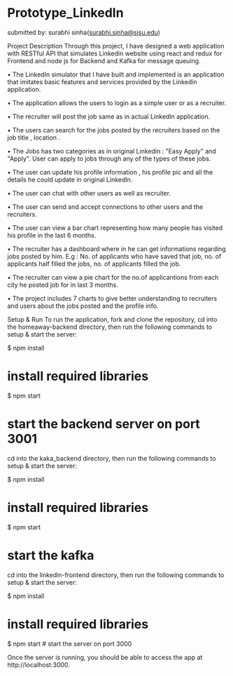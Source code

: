 # Prototype_LinkedIn

submitted by: surabhi sinha(surabhi.sinha@sjsu.edu)

Project Description Through this project, I have designed a web application with RESTful API that simulates Linkedin website using react and redux for Frontend and node js for Backend and Kafka for message queuing.

•	The LinkedIn simulator that I have built and implemented is an application that imitates basic features and services provided by the Linkedin application.

•	The application allows the users to login as a simple user or as a recruiter. 

• The recruiter will post the job same as in actual LinkedIn application.

•	The users can search for the jobs posted by the recruiters based on the job title , location .

• The Jobs has two categories as in original Linkedin : "Easy Apply" and "Apply". User can apply to jobs through any of the types of these jobs.

• The user can update his profile information , his profile pic and all the details he could update in original LinkedIn.

• The user can chat with other users as well as recruiter.

• The user can send and accept connections to other users and the recruiters.

• The user can view a bar chart representing how many people has visited his profile in the last 6 months.

• The recruiter has a dashboard where in he can get informations regarding jobs posted by him. E.g : No. of applicants who have saved
that job, no. of applicants half filled the jobs, no. of applicants filled the job.

• The recruiter can view a pie chart for the no.of applicantions from each city he posted job for in last 3 months.

• The project includes 7 charts to give better understanding to recruiters and users about the jobs posted and the profile info.

Setup & Run To run the application, fork and clone the repository, cd into the homeaway-backend directory, then run the following commands to setup & start the server:

$ npm install 
# install required libraries

$ npm start 
# start the backend server on port 3001

cd into the kaka_backend directory, then run the following commands to setup & start the server:

$ npm install 
# install required libraries

$ npm start 
# start the kafka

cd into the linkedin-frontend directory, then run the following commands to setup & start the server:

$ npm install 
# install required libraries

$ npm start # start the server on port 3000

Once the server is running, you should be able to access the app at http://localhost:3000.
